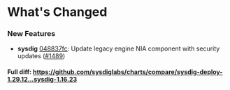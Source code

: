 # What's Changed

### New Features
- **sysdig** [048837fc](https://github.com/sysdiglabs/charts/commit/048837fcb04b48c5dc584d13f5a005fdb75fd230): Update legacy engine NIA component with security updates ([#1489](https://github.com/sysdiglabs/charts/issues/1489))
#### Full diff: https://github.com/sysdiglabs/charts/compare/sysdig-deploy-1.29.12...sysdig-1.16.23
